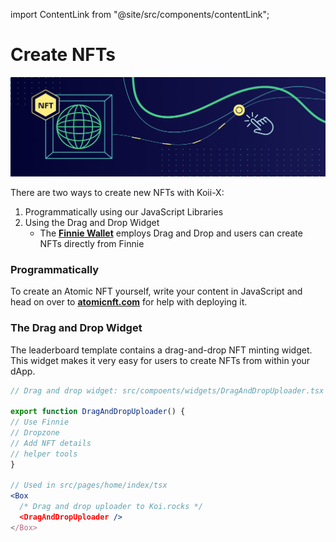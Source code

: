 import ContentLink from "@site/src/components/contentLink";

# Create NFTs


![Banner](../img/Create%20NFTs.png)

There are two ways to create new NFTs with Koii-X:

1. Programmatically using our JavaScript Libraries
2. Using the Drag and Drop Widget
   * The [**Finnie Wallet**](/) employs Drag and Drop and users can create NFTs directly from Finnie

### Programmatically

To create an Atomic NFT yourself, write your content in JavaScript and head on over to [**atomicnft.com**](https://atomicnft.com) for help with deploying it.&#x20;

<ContentLink title="Deploy an Atomic NFT" description="koii network" link="https://atomicnft.com/en/Example-deployment-script" imageLink="https://atomicnft.com/assets/images/icons/Koii_Icon.png" />

### The Drag and Drop Widget

The leaderboard template contains a drag-and-drop NFT minting widget. This widget makes it very easy for users to create NFTs from within your dApp.

```jsx
// Drag and drop widget: src/compoents/widgets/DragAndDropUploader.tsx

export function DragAndDropUploader() {
// Use Finnie
// Dropzone
// Add NFT details
// helper tools
}

// Used in src/pages/home/index/tsx
<Box
  /* Drag and drop uploader to Koi.rocks */
  <DragAndDropUploader />
</Box>

```
